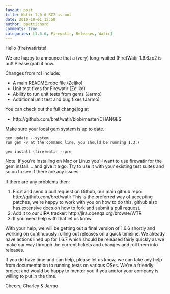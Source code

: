 ```yaml
---
layout: post
title: Watir 1.6.6 RC2 is out
date: 2010-10-01 12:50
author: bpettichord
comments: true
categories: [1.6.6, Firewatir, Releases, Watir]
---
```

Hello (fire)watirists!

We are happy to announce that a (very) long-waited (Fire)Watir
1.6.6.rc2 is out! Please grab it now.

Changes from rc1 include:
<ul>
	<li> A main README.rdoc file (Zeljko)</li>
	<li> Unit test fixes for Firewatir (Zeljko)</li>
	<li>Ability to run unit tests from gems (Jarmo)</li>
	<li> Additional unit test and bug fixes (Jarmo)</li>
</ul>
You can check out the full changelog at
<ul>
	<li> http://github.com/bret/watir/blob/master/CHANGES</li>
</ul>
Make sure your local gem system is up to date.

	gem update --system
	run gem -v at the command line, you should be running 1.3.7

	gem install (fire)watir --pre

Note: If you're installing on Mac or Linux you'll want to use
firewatir for the gem install.
...and give it a go. Try to use it with your existing test suites and
so on to see if there are any issues.

If there are any problems then:
<ol>
	<li> Fix it and send a pull request on Github, our main github repo: http://github.com/bret/watir This is the preferred way of accepting patches, we're happy to work with you on how to do this, github also has extensive docs on how to fork and submit a pull request.</li>
	<li> Add it to our JIRA tracker: http://jira.openqa.org/browse/WTR</li>
	<li> If you need help with that let us know.</li>
</ol>
With your help, we will be getting out a final version of 1.6.6 shortly and working on continuously rolling out releases on a quick timeline. We already have actions lined up for 1.6.7 which should be released fairly quickly as we make our way through the current tickets and changes and roll them into releases.

If you do have time and can help, please let us know, we can take any help from documentation to running tests on various OSes. We're a
friendly project and would be happy to mentor you if you and/or your company is willing to put in the time.

Cheers,
Charley &amp; Jarmo

